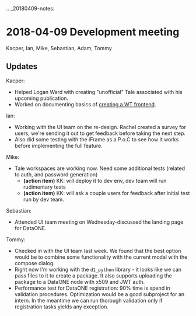 .. _20180409-notes:

2018-04-09 Development meeting
==============================

Kacper, Ian, Mike, Sebastian, Adam, Tommy

Updates
-------

Kacper:
  * Helped Logan Ward with creating "unofficial" Tale associated with his upcoming publication.
  * Worked on documenting basics of [creating a WT frontend](https://wholetale.readthedocs.io/architecture/creating_frontend.html).

Ian:
  * Working with the UI team on the re-design. Rachel created a survey for users, we're sending it out to get feedback before taking the next step.
  * Also did some testing with the iFrame as a P.o.C to see how it works before implementing the full feature.

Mike:
  * Tale workspaces are working now. Need some additional tests (related to auth, and password generation)
    * **(action item)** KK: will deploy it to dev env, dev team will run rudimentary tests
    * **(action item)** KK: will ask a couple users for feedback after initial test run by dev team.

Sebastian: 
  * Attended UI team meeting on Wednesday-discussed the landing page for DataONE.

Tommy: 
  * Checked in with the UI team last week. We found that the best option would be to combine some functionality with the current modal with the compose dialog. 
  * Right now I'm working with the ``d1_python`` library - it looks like we can pass files to it to create a package. It also supports uploading the package to a DataONE node with x509 and JWT auth.
  * Performance test for DataONE registration: 90% time is spend in validation procedures. Optimization would be a good subproject for an intern. In the meantime we can run thorough validation only if registration tasks yields any exception.
